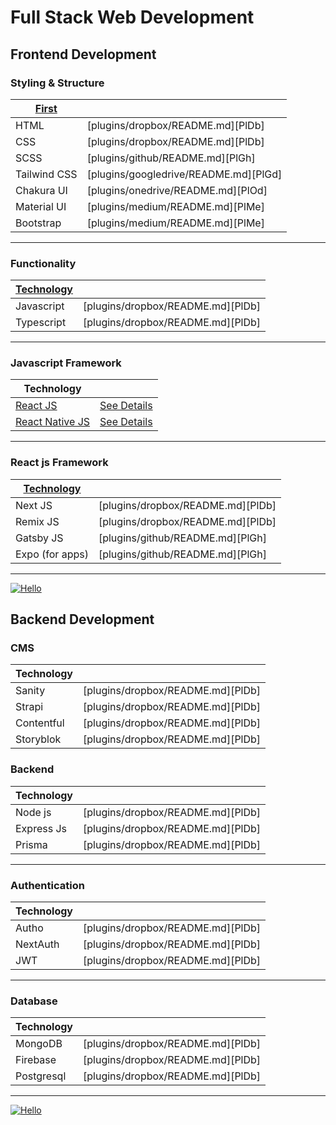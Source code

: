 # Full Stack Web Development

## Frontend Development

### Styling & Structure

| [First](https://github.com/legendtemplate/roadmap-template/tree/main/First) |                                       |
| --------------------------------------------------------------------------- | ------------------------------------- |
| HTML                                                                        | [plugins/dropbox/README.md][PlDb]     |
| CSS                                                                         | [plugins/dropbox/README.md][PlDb]     |
| SCSS                                                                        | [plugins/github/README.md][PlGh]      |
| Tailwind CSS                                                                | [plugins/googledrive/README.md][PlGd] |
| Chakura UI                                                                  | [plugins/onedrive/README.md][PlOd]    |
| Material UI                                                                 | [plugins/medium/README.md][PlMe]      |
| Bootstrap                                                                   | [plugins/medium/README.md][PlMe]      |

---

### Functionality

| [Technology](https://github.com/legendtemplate/roadmap-template/tree/main/Second) |                                   |
| --------------------------------------------------------------------------------- | --------------------------------- |
| Javascript                                                                        | [plugins/dropbox/README.md][PlDb] |
| Typescript                                                                        | [plugins/dropbox/README.md][PlDb] |

---

### Javascript Framework

| Technology          |                                                                                       |
| ------------------- | ------------------------------------------------------------------------------------- |
| [React JS]()        | [See Details](https://github.com/legendtemplate/roadmap-template/tree/main/react)     |
| [React Native JS]() | [See Details](https://github.com/legendtemplate/roadmap-template/tree/main/react/app) |

---

### React js Framework

| [Technology]()  |                                   |
| --------------- | --------------------------------- |
| Next JS         | [plugins/dropbox/README.md][PlDb] |
| Remix JS        | [plugins/dropbox/README.md][PlDb] |
| Gatsby JS       | [plugins/github/README.md][PlGh]  |
| Expo (for apps) | [plugins/github/README.md][PlGh]  |

---

[![Hello](https://dashdevs.com/top-frontend-technologies-2022-desktop_1046447266366100626_hub0fa8df50bd0eae2c13e3515ce6273ca_0_1176x0_resize_q85_h2_box.webp)](https://nodesource.com/products/nsolid)

## Backend Development

### CMS

| Technology |                                   |
| ---------- | --------------------------------- |
| Sanity     | [plugins/dropbox/README.md][PlDb] |
| Strapi     | [plugins/dropbox/README.md][PlDb] |
| Contentful | [plugins/dropbox/README.md][PlDb] |
| Storyblok  | [plugins/dropbox/README.md][PlDb] |

### Backend

| Technology |                                   |
| ---------- | --------------------------------- |
| Node js    | [plugins/dropbox/README.md][PlDb] |
| Express Js | [plugins/dropbox/README.md][PlDb] |
| Prisma     | [plugins/dropbox/README.md][PlDb] |

---

### Authentication

| Technology |                                   |
| ---------- | --------------------------------- |
| Autho      | [plugins/dropbox/README.md][PlDb] |
| NextAuth   | [plugins/dropbox/README.md][PlDb] |
| JWT        | [plugins/dropbox/README.md][PlDb] |

---

### Database

| Technology |                                   |
| ---------- | --------------------------------- |
| MongoDB    | [plugins/dropbox/README.md][PlDb] |
| Firebase   | [plugins/dropbox/README.md][PlDb] |
| Postgresql | [plugins/dropbox/README.md][PlDb] |

---

[![Hello](https://cdn.hashnode.com/res/hashnode/image/upload/v1683963073446/b6da9f72-e6dc-465e-baa1-bf9520edd38c.png)](https://nodesource.com/products/nsolid)
